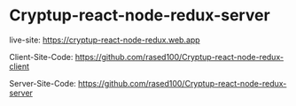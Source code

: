 ﻿# Cryptup-react-node-redux-server
 
live-site: https://cryptup-react-node-redux.web.app

Client-Site-Code: https://github.com/rased100/Cryptup-react-node-redux-client

Server-Site-Code: https://github.com/rased100/Cryptup-react-node-redux-server
 
  
